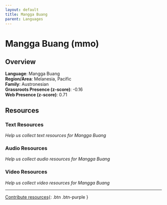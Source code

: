 ```yaml
---
layout: default
title: Mangga Buang
parent: Languages
---
```


# Mangga Buang (mmo)

## Overview

**Language**: Mangga Buang  
**Region/Area**: Melanesia, Pacific  
**Family**: Austronesian  
**Grassroots Presence (z-score)**: -0.16  
**Web Presence (z-score)**: 0.71  

## Resources

### Text Resources
*Help us collect text resources for Mangga Buang*

### Audio Resources
*Help us collect audio resources for Mangga Buang*

### Video Resources
*Help us collect video resources for Mangga Buang*

---

[Contribute resources](https://forms.office.com/e/1SfLJx3u1r){: .btn .btn-purple }
